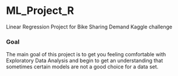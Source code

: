 # ML_Project_R
Linear Regression Project for Bike Sharing Demand Kaggle challenge

### Goal
The main goal of this project is to get you feeling comfortable with Exploratory Data Analysis and begin to get an understanding that sometimes certain models are not a good choice for a data set.



